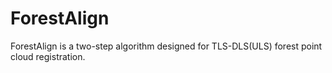 # ForestAlign
ForestAlign is a two-step algorithm designed for TLS-DLS(ULS) forest point cloud registration. 
